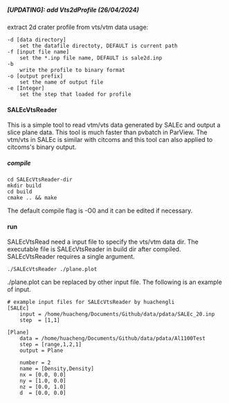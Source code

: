 ##### [UPDATING]: add Vts2dProfile (26/04/2024)
extract 2d crater profile from vts/vtm data
usage:

    -d [data directory] 
        set the datafile directoty, DEFAULT is current path
    -f [input file name]
        set the *.inp file name, DEFAULT is sale2d.inp
    -b 
        write the profile to binary format
    -o [output prefix]
        set the name of output file
    -e [Integer]
        set the step that loaded for profile


#### SALEcVtsReader
This is a simple tool to read vtm/vts data generated by SALEc and output a slice 
plane data. This tool is much faster than pvbatch in ParView.
The vtm/vts in SALEc is similar with citcoms and this tool can also applied to citcoms's
binary output.

##### compile
```shell
cd SALEcVtsReader-dir
mkdir build 
cd build
cmake .. && make
```
The default compile flag is -O0 and it can be edited if necessary.

#### run
SALEcVtsRead need a input file to specify the vts/vtm data dir. 
The executable file is SALEcVtsReader in build dir after compiled.
SALEcVtsReader requires a single argument. 
```shell
./SALEcVtsReader ./plane.plot
```
./plane.plot can be replaced by other input file. 
The following is an example of input.
```shell
# example input files for SALEcVtsReader by huachengli
[SALEc]
    input = /home/huacheng/Documents/Github/data/pdata/SALEc_20.inp
    step  = [1,1]

[Plane]
    data = /home/huacheng/Documents/Github/data/pdata/Al1100Test
    step = [range,1,2,1]
    output = Plane
   
    number = 2
    name = [Density,Density]
    nx = [0.0, 0.0]
    ny = [1.0, 0.0]
    nz = [0.0, 1.0]
    d  = [0.0, 0.0]
```

